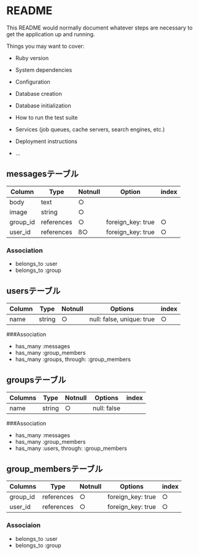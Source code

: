 # README

This README would normally document whatever steps are necessary to get the
application up and running.

Things you may want to cover:

* Ruby version

* System dependencies

* Configuration

* Database creation

* Database initialization

* How to run the test suite

* Services (job queues, cache servers, search engines, etc.)

* Deployment instructions

* ...
## messagesテーブル

|Column|Type|Notnull|Option|index|
|------|----|-------|------|-----|
|body|text|○|
|image|string|○|
|group_id|references|○|foreign_key: true|○|
|user_id|references|ß○|foreign_key: true|○|

### Association
- belongs_to :user
- belongs_to :group

## usersテーブル

|Column|Type|Notnull|Options|index|
|------|----|-------|-------|-----|
|name|string|○|null: false, unique: true|○|

###Association
- has_many :messages
- has_many :group_members
- has_many :groups, through: :group_members

## groupsテーブル

|Columns|Type|Notnull|Options|index|
|-------|----|-------|-------|-----|
|name|string|○|null: false|

###Association
- has_many :messages
- has_many :group_members
- has_many :users, through: :group_members

## group_membersテーブル

|Columns|Type|Notnull|Options|index|
|-------|----|-------|-------|-----|
|group_id|references|○|foreign_key: true|○|
|user_id|references|○|foreign_key: true|○|

### Associaion
- belongs_to :user
- belongs_to :group